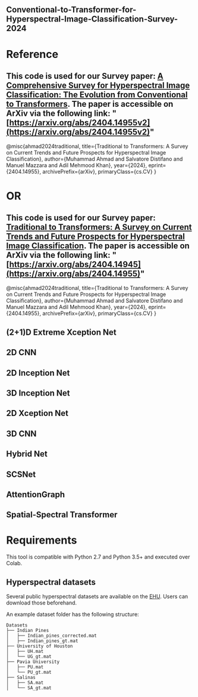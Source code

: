 ## Conventional-to-Transformer-for-Hyperspectral-Image-Classification-Survey-2024

# Reference
## This code is used for our Survey paper: [A Comprehensive Survey for Hyperspectral Image Classification: The Evolution from Conventional to Transformers](https://arxiv.org/abs/2404.14955v2). The paper is accessible on ArXiv via the following link: "[https://arxiv.org/abs/2404.14955v2](https://arxiv.org/abs/2404.14955v2)"

@misc{ahmad2024traditional,
      title={Traditional to Transformers: A Survey on Current Trends and Future Prospects for Hyperspectral Image Classification}, 
      author={Muhammad Ahmad and Salvatore Distifano and Manuel Mazzara and Adil Mehmood Khan},
      year={2024},
      eprint={2404.14955},
      archivePrefix={arXiv},
      primaryClass={cs.CV}
}

# OR

## This code is used for our Survey paper: [Traditional to Transformers: A Survey on Current Trends and Future Prospects for Hyperspectral Image Classification](https://arxiv.org/abs/2404.14955). The paper is accessible on ArXiv via the following link: "[https://arxiv.org/abs/2404.14945](https://arxiv.org/abs/2404.14955)"

@misc{ahmad2024traditional,
      title={Traditional to Transformers: A Survey on Current Trends and Future Prospects for Hyperspectral Image Classification}, 
      author={Muhammad Ahmad and Salvatore Distifano and Manuel Mazzara and Adil Mehmood Khan},
      year={2024},
      eprint={2404.14955},
      archivePrefix={arXiv},
      primaryClass={cs.CV}
}

## (2+1)D Extreme Xception Net
## 2D CNN
## 2D Inception Net
## 3D Inception Net
## 2D Xception Net
## 3D CNN
## Hybrid Net
## SCSNet
## AttentionGraph
## Spatial-Spectral Transformer

# Requirements
This tool is compatible with Python 2.7 and Python 3.5+ and executed over Colab.

## Hyperspectral datasets
Several public hyperspectral datasets are available on the [EHU]([http://www.ehu.eus/ccwintco/index.php?title=Hyperspectral_Remote_Sensing_Scenes](https://www.ehu.eus/ccwintco/index.php/Hyperspectral_Remote_Sensing_Scenes)). Users can download those beforehand. 

An example dataset folder has the following structure:
```
Datasets
├── Indian Pines
│   ├── Indian_pines_corrected.mat
│   ├── Indian_pines_gt.mat
├── University of Houston
│   ├── UH.mat
│   └── UG_gt.mat
├── Pavia University
│   ├── PU.mat
│   └── PU_gt.mat
├── Salinas
│   ├── SA.mat
│   └── SA_gt.mat
```
